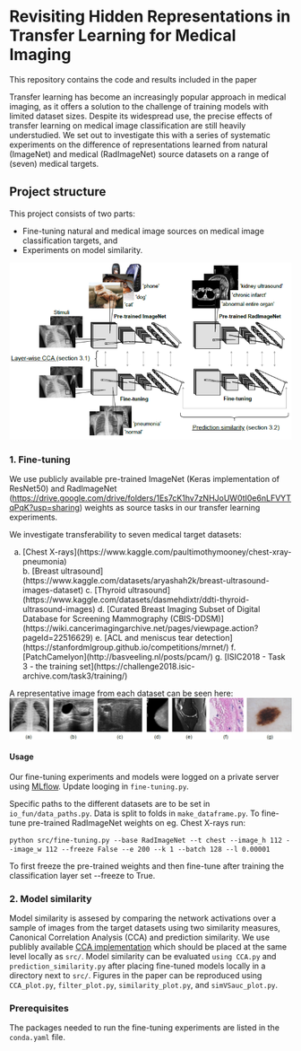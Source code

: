 # Revisiting Hidden Representations in Transfer Learning for Medical Imaging

This repository contains the code and results included in the paper

Transfer learning has become an increasingly popular approach in medical imaging, as it offers a solution to the challenge of training models with limited dataset sizes. Despite its widespread use, the precise effects of transfer learning on medical image classification are still heavily understudied. We set out to investigate this with a series of systematic experiments on the difference of representations learned from natural (ImageNet) and medical (RadImageNet) source datasets on a range of (seven) medical targets.

## Project structure

This project consists of two parts: 

* Fine-tuning natural and medical image sources on medical image classification targets, and
* Experiments on model similarity.

<img src="method.PNG" alt="method overview">

### 1. Fine-tuning

We use publicly available pre-trained ImageNet (Keras implementation of ResNet50) and RadImageNet (https://drive.google.com/drive/folders/1Es7cK1hv7zNHJoUW0tI0e6nLFVYTqPqK?usp=sharing) weights as source tasks in our transfer learning experiments.

We investigate transferability to seven medical target datasets:
<ol type="a">
 <li>[Chest X-rays](https://www.kaggle.com/paultimothymooney/chest-xray-pneumonia)</li>
b. [Breast ultrasound](https://www.kaggle.com/datasets/aryashah2k/breast-ultrasound-images-dataset)
c. [Thyroid ultrasound](https://www.kaggle.com/datasets/dasmehdixtr/ddti-thyroid-ultrasound-images)
d. [Curated Breast Imaging Subset of Digital Database for Screening Mammography (CBIS-DDSM)](https://wiki.cancerimagingarchive.net/pages/viewpage.action?pageId=22516629)
e. [ACL and meniscus tear detection](https://stanfordmlgroup.github.io/competitions/mrnet/)
f. [PatchCamelyon](http://basveeling.nl/posts/pcam/)
g. [ISIC2018 - Task 3 - the training set](https://challenge2018.isic-archive.com/task3/training/)
</ol>

A representative image from each dataset can be seen here:
<img src="data/datasets.png" alt="data">

#### Usage

Our fine-tuning experiments and models were logged on a private server using [MLflow](https://www.mlflow.org/). Update looging in `fine-tuning.py`.

Specific paths to the different datasets are to be set in `io_fun/data_paths.py`. Data is split to folds in `make_dataframe.py`. To fine-tune pre-trained RadImageNet weights on eg. Chest X-rays run:

```shell script
python src/fine-tuning.py --base RadImageNet --t chest --image_h 112 --image_w 112 --freeze False --e 200 --k 1 --batch 128 --l 0.00001
```
To first freeze the pre-trained weights and then fine-tune after training the classification layer set --freeze to True. 

### 2. Model similarity

Model similarity is assesed by comparing the network activations over a sample of images from the target datasets using two similarity measures, Canonical
Correlation Analysis (CCA) and prediction similarity. We use publibly available [CCA implementation](https://github.com/google/svcca) which should be placed at the same level locally as `src/`. Model similarity can be evaluated `using CCA.py` and `prediction_similarity.py` after placing fine-tuned models locally in a directory next to `src/`. Figures in the paper can be reproduced using `CCA_plot.py`, `filter_plot.py`, `similarity_plot.py`, and `simVSauc_plot.py`.

### Prerequisites

The packages needed to run the fine-tuning experiments are listed in the `conda.yaml` file.
